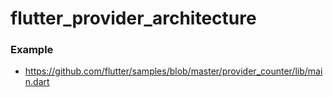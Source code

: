 # flutter_provider_architecture

### Example

- https://github.com/flutter/samples/blob/master/provider_counter/lib/main.dart